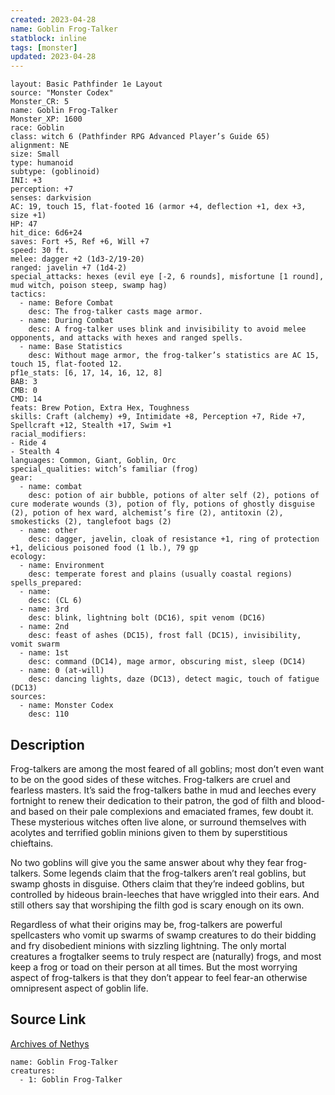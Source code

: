 ```yaml
---
created: 2023-04-28
name: Goblin Frog-Talker
statblock: inline
tags: [monster]
updated: 2023-04-28
---
```

```statblock
layout: Basic Pathfinder 1e Layout
source: "Monster Codex"
Monster_CR: 5
name: Goblin Frog-Talker
Monster_XP: 1600
race: Goblin
class: witch 6 (Pathfinder RPG Advanced Player’s Guide 65)
alignment: NE
size: Small
type: humanoid
subtype: (goblinoid)
INI: +3
perception: +7
senses: darkvision
AC: 19, touch 15, flat-footed 16 (armor +4, deflection +1, dex +3, size +1)
HP: 47
hit_dice: 6d6+24
saves: Fort +5, Ref +6, Will +7
speed: 30 ft.
melee: dagger +2 (1d3-2/19-20)
ranged: javelin +7 (1d4-2)
special_attacks: hexes (evil eye [-2, 6 rounds], misfortune [1 round], mud witch, poison steep, swamp hag)
tactics:
  - name: Before Combat
    desc: The frog-talker casts mage armor.
  - name: During Combat
    desc: A frog-talker uses blink and invisibility to avoid melee opponents, and attacks with hexes and ranged spells.
  - name: Base Statistics
    desc: Without mage armor, the frog-talker’s statistics are AC 15, touch 15, flat-footed 12.
pf1e_stats: [6, 17, 14, 16, 12, 8]
BAB: 3
CMB: 0
CMD: 14
feats: Brew Potion, Extra Hex, Toughness
skills: Craft (alchemy) +9, Intimidate +8, Perception +7, Ride +7, Spellcraft +12, Stealth +17, Swim +1
racial_modifiers:
- Ride 4
- Stealth 4
languages: Common, Giant, Goblin, Orc
special_qualities: witch’s familiar (frog)
gear:
  - name: combat
    desc: potion of air bubble, potions of alter self (2), potions of cure moderate wounds (3), potion of fly, potions of ghostly disguise (2), potion of hex ward, alchemist’s fire (2), antitoxin (2), smokesticks (2), tanglefoot bags (2)
  - name: other
    desc: dagger, javelin, cloak of resistance +1, ring of protection +1, delicious poisoned food (1 lb.), 79 gp
ecology:
  - name: Environment
    desc: temperate forest and plains (usually coastal regions)
spells_prepared:
  - name:
    desc: (CL 6)
  - name: 3rd
    desc: blink, lightning bolt (DC16), spit venom (DC16)
  - name: 2nd
    desc: feast of ashes (DC15), frost fall (DC15), invisibility, vomit swarm
  - name: 1st
    desc: command (DC14), mage armor, obscuring mist, sleep (DC14)
  - name: 0 (at-will)
    desc: dancing lights, daze (DC13), detect magic, touch of fatigue (DC13)
sources:
  - name: Monster Codex
    desc: 110
```
## Description
Frog-talkers are among the most feared of all goblins; most don’t even want to be on the good sides of these witches. Frog-talkers are cruel and fearless masters. It’s said the frog-talkers bathe in mud and leeches every fortnight to renew their dedication to their patron, the god of filth and blood-and based on their pale complexions and emaciated frames, few doubt it. These mysterious witches often live alone, or surround themselves with acolytes and terrified goblin minions given to them by superstitious chieftains.

 No two goblins will give you the same answer about why they fear frog-talkers. Some legends claim that the frog-talkers aren’t real goblins, but swamp ghosts in disguise. Others claim that they’re indeed goblins, but controlled by hideous brain-leeches that have wriggled into their ears. And still others say that worshiping the filth god is scary enough on its own.

 Regardless of what their origins may be, frog-talkers are powerful spellcasters who vomit up swarms of swamp creatures to do their bidding and fry disobedient minions with sizzling lightning. The only mortal creatures a frogtalker seems to truly respect are (naturally) frogs, and most keep a frog or toad on their person at all times. But the most worrying aspect of frog-talkers is that they don’t appear to feel fear-an otherwise omnipresent aspect of goblin life.
## Source Link
[Archives of Nethys](https://aonprd.com/MonsterDisplay.aspx?ItemName=Goblin%20Frog-Talker)
```encounter-table
name: Goblin Frog-Talker
creatures:
  - 1: Goblin Frog-Talker
```
